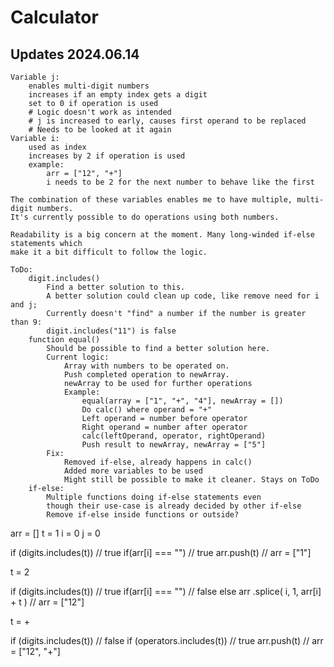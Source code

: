 # Calculator

## Updates 2024.06.14
    Variable j:
        enables multi-digit numbers
        increases if an empty index gets a digit
        set to 0 if operation is used
        # Logic doesn't work as intended
        # j is increased to early, causes first operand to be replaced
        # Needs to be looked at it again
    Variable i:
        used as index
        increases by 2 if operation is used
        example: 
            arr = ["12", "+"]
            i needs to be 2 for the next number to behave like the first
    
    The combination of these variables enables me to have multiple, multi-digit numbers.
    It's currently possible to do operations using both numbers.

    Readability is a big concern at the moment. Many long-winded if-else statements which
    make it a bit difficult to follow the logic.

    ToDo:
        digit.includes()
            Find a better solution to this.
            A better solution could clean up code, like remove need for i and j;
            Currently doesn't "find" a number if the number is greater than 9:
            digit.includes("11") is false
        function equal()
            Should be possible to find a better solution here.
            Current logic:
                Array with numbers to be operated on.
                Push completed operation to newArray.
                newArray to be used for further operations
                Example:
                    equal(array = ["1", "+", "4"], newArray = [])
                    Do calc() where operand = "+"
                    Left operand = number before operator
                    Right operand = number after operator
                    calc(leftOperand, operator, rightOperand)
                    Push result to newArray, newArray = ["5"]
            Fix:
                Removed if-else, already happens in calc()
                Added more variables to be used
                Might still be possible to make it cleaner. Stays on ToDo
        if-else:
            Multiple functions doing if-else statements even
            though their use-case is already decided by other if-else
            Remove if-else inside functions or outside?

arr = []
t = 1
i = 0
j = 0

if (digits.includes(t))     // true
    if(arr[i] === "")       // true
        arr.push(t)         // arr = ["1"]

t = 2

if (digits.includes(t))     // true
    if(arr[i] === "")       // false
    else
        arr
            .splice(
                i,
                1,
                arr[i]
                + t
            )               // arr = ["12"]

t = +

if (digits.includes(t))     // false
if (operators.includes(t))  // true
    arr.push(t)             // arr = ["12", "+"]